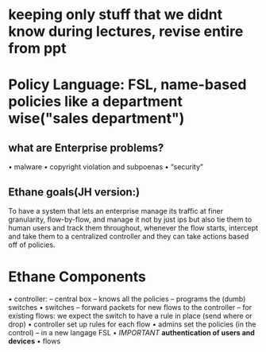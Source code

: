 # keeping only stuff that we didnt know during lectures, revise entire from ppt

# Policy Language: FSL, name-based policies like a department wise("sales department")


## what are Enterprise problems?
• malware
• copyright violation and
subpoenas
• “security”

## Ethane goals(JH version:)
To have a system that lets an enterprise manage its traffic at finer granularity, flow-by-flow, and manage it not by just ips but also tie them to human users and track them throughout, whenever the flow starts, intercept and take them to a centralized controller and they can take actions based off of policies.

# Ethane Components
• controller:
    – central box
    – knows all the policies
    – programs the (dumb) switches
• switches
    – forward packets for new flows to the controller
    – for existing flows: we expect the switch to have a rule in place (send where or drop)
        • controller set up rules for each flow
• admins set the policies (in the control)
    – in a new langage FSL
• *IMPORTANT* **authentication of users and devices**
• flows
